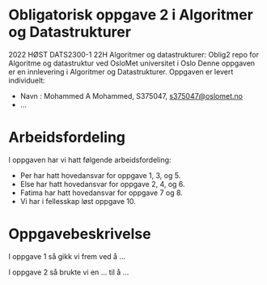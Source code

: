 # Obligatorisk oppgave 2 i Algoritmer og Datastrukturer

2022 HØST DATS2300-1 22H Algoritmer og datastrukturer: 
Oblig2 repo for Algoritme og datastruktur ved OsloMet universitet i Oslo
Denne oppgaven er en innlevering i Algoritmer og Datastrukturer. 
Oppgaven er levert individuelt:
* Navn : Mohammed A Mohammed, S375047, s375047@oslomet.no
* ...

# Arbeidsfordeling

I oppgaven har vi hatt følgende arbeidsfordeling:
* Per har hatt hovedansvar for oppgave 1, 3, og 5. 
* Else har hatt hovedansvar for oppgave 2, 4, og 6. 
* Fatima har hatt hovedansvar for oppgave 7 og 8. 
* Vi har i fellesskap løst oppgave 10. 

# Oppgavebeskrivelse

I oppgave 1 så gikk vi frem ved å ...

I oppgave 2 så brukte vi en ... til å ...
